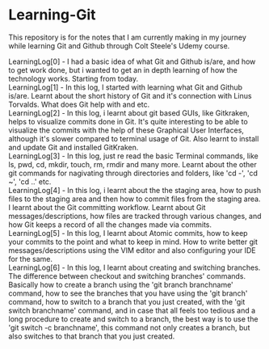 # Learning-Git
This repository is for the notes that I am currently making in my journey while learning Git and Github through Colt Steele's Udemy course. <br/>

LearningLog[0] - I had a basic idea of what Git and Github is/are, and how to get work done, but i wanted to get an in depth learning of how the technology works. Starting from today.<br/>
LearningLog[1] - In this log, I started with learning what Git and Github is/are. Learnt about the short history of Git and it's connection with Linus Torvalds. What does Git help with and etc.<br/>
LearningLog[2] - In this log, i learnt about git based GUIs, like Gitkraken, helps to visualize commits done in Git. It's quite interesting to be able to visualize the commits with the help of these Graphical User Interfaces, although it's slower compared to terminal usage of Git. Also learnt to install and update Git and installed GitKraken.<br/>
LearningLog[3] - In this log, just re read the basic Terminal commands, like ls, pwd, cd, mkdir, touch, rm, rmdir and many more. Learnt about the other git commands for nagivating through directories and folders, like 'cd -', 'cd ~', 'cd ..' etc.<br/>
LearningLog[4] - In this log, i learnt about the the staging area, how to push files to the staging area and then how to commit files from the staging area. I learnt about the Git committing workflow. Learnt about Git messages/descriptions, how files are tracked through various changes, and how Git keeps a record of all the changes made via commits.<br/>
LearningLog[5] - In this log, I learnt about Atomic commits, how to keep your commits to the point and what to keep in mind.
How to write better git messages/descriptions using the VIM editor and also configuring your IDE for the same.<br/>
LearningLog[6] - In this log, I learnt about creating and switching branches. The difference between checkout and switching branches' commands. Basically how to create a branch using the 'git branch branchname' command, how to see the branches that you have using the 'git branch' command, how to switch to a branch that you just created, with the 'git switch branchname' command, and in case that all feels too tedious and a long procedure to create and switch to a branch, the best way is to use the 'git switch -c branchname', this command not only creates a branch, but also switches to that branch that you just created. 

